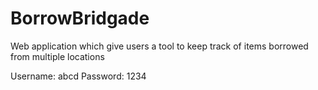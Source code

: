 # BorrowBridgade

Web application which give users a tool to keep track of items borrowed from multiple locations 

Username: abcd
Password: 1234
